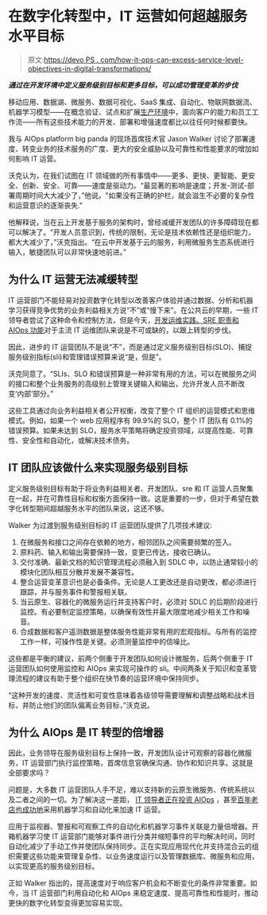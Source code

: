 # 在数字化转型中，IT 运营如何超越服务水平目标

> 原文:[https://devo PS . com/how-it-ops-can-excess-service-level-objectives-in-digital-transformations/](https://devops.com/how-it-ops-can-exceed-service-level-objectives-in-digital-transformations/)

***通过在开发环境中定义服务级别目标和更多目标，可以成功管理变革的步伐***

移动应用、数据湖、微服务、数据可视化、SaaS 集成、自动化、物联网数据流、机器学习模型——在概念验证、试点和扩展[生产环境](https://devops.com/?s=production+environments)中，面向客户的能力和员工工作流——所有这些技术能力的开发、部署和增强速度都比以往任何时候都要快。

我与 AIOps platform big panda 的现场首席技术官 Jason Walker 讨论了部署速度、转变业务的技术服务的广度、更大的安全威胁以及可靠性和性能要求的增加如何影响 IT 运营。

沃克认为，在我们试图在 IT 领域做的所有事情中——更多、更快、更智能、更安全、创新、安全、可靠——速度是驱动力。“最显著的影响是速度；开发-测试-部署周期时间大大减少了，”他说。"如果没有正确的护栏，就会滋生不必要的复杂性和运营意识的逐渐丧失."

他解释说，当在云上开发基于服务的架构时，曾经减缓开发团队的许多障碍现在都可以解决了。“开发人员意识到，传统的限制，无论是技术依赖性还是组织能力，都大大减少了，”沃克指出。“在云中开发基于云的服务，利用微服务生态系统进行输入，敏捷团队可以非常快速地前进。”

## 为什么 IT 运营无法减缓转型

IT 运营部门不能轻易对投资数字化转型以改善客户体验并通过数据、分析和机器学习获得竞争优势的业务利益相关方说“不”或“慢下来”。在公共云的早期，一些 IT 领导者尝试了这种命令和控制方法，但是今天，[开发运维实践、SRE 职责和 AIOps 功能](https://www.bigpanda.io/solutions/devops-and-sre/)对于主流 IT 运维团队来说是不可或缺的，以跟上转型的步伐。

因此，进步的 IT 运营团队不是说“不”，而是通过定义服务级别目标(SLO)、捕捉服务级别指标(sli)和管理错误预算来说“是，但是”。

沃克同意了。“SLIs、SLO 和错误预算是一种非常有用的方法，可以在微服务之间的接口和整个业务服务的高级别上管理关键输入和输出，允许开发人员不断改变‘内部’部分。”

这些工具通过向业务利益相关者公开权衡，改变了整个 IT 组织的运营模式和思维模式。例如，如果一个 web 应用程序有 99.9%的 SLO，整个 IT 团队有 0.1%的错误预算。如果未达到 SLO，服务水平策略将确定投资领域，以提高性能、可靠性、安全性和自动化，或解决技术债务。

## IT 团队应该做什么来实现服务级别目标

定义服务级别目标有助于将业务利益相关者、开发团队、sre 和 IT 运营人员聚集在一起，并在可靠性目标和权衡方面保持一致。这是重要的一步，但对于希望在数字化转型期间超越服务水平的团队来说，这还不够。

Walker 为过渡到服务级别目标的 IT 运营团队提供了几项技术建议:

1.  在微服务和接口之间存在依赖的地方，相邻团队之间需要频繁的签入。
2.  原料药、输入和输出需要保持一致，变更已传达，接收已确认。
3.  交付准确、最新文档的知识管理流程必须融入到 SDLC 中，以防止通常较小的模块化团队相互分散并发展不兼容性。
4.  整合运营变革意识也是必备条件。无论是人工更改还是自动更改，都必须进行跟踪，并与服务事件和警报相关联。
5.  当云原生、容器化的微服务运行并支持客户时，必须对 SDLC 的后期阶段进行监控。有必要制定监控策略，以确保有效性并最大限度地减少相关工作和噪音。
6.  合成数据和客户遥测数据是整体服务性能非常有用的宏观指标。与所有的监控工作一样，可操作性是关键。必须测量监控中的信噪比。

这些都是平衡的建议，前两个侧重于开发团队如何设计微服务，后两个侧重于 IT 运营团队如何使用监控和 AIOps 来实现可操作的 sli。中间两条关于知识和变革管理流程的建议有助于整个组织在快节奏的运营环境中保持同步。

“这种开发的速度、灵活性和可变性意味着各级领导需要理解和调整战略和战术目标，并防止他们的团队偏离业务目标，”沃克说。

## 为什么 AIOps 是 IT 转型的倍增器

因此，业务领导在服务级别目标上保持一致，开发团队设计可观察的容器化微服务，IT 运营部门执行监控策略，首席信息官确保沟通、协作和知识共享。这就是全部要求吗？

问题是，大多数 IT 运营团队人手不足，难以支持新的云原生微服务、传统系统以及二者之间的一切。为了解决这一差距， [IT 领导者正在投资 AIOps](https://blogs.starcio.com/2021/04/lessons-it-leaders-digital-aiops.html) ，甚至[百年老店也成功地](https://blogs.starcio.com/2021/04/enterprises-it-ops-data-aiops.html)采用机器学习和自动化来加速 IT 运营。

应用于监视器、警报和可观察工件的自动化和机器学习事件关联是力量倍增器。开箱机器学习使 IT 运营部门能够对事件进行分类并缩短事件的平均解决时间，同时自动化减少了手动工作并使团队保持同步。正在实现应用现代化并支持混合云的组织需要这些功能来管理复杂性、以业务速度运行以及管理数据库、微服务和应用，以实现更高的服务级别目标。

正如 Walker 指出的，提高速度对于响应客户机会和不断变化的条件非常重要。如今，当 IT 运营部门利用自动化和 AIOps 来稳定速度、提高可靠性和性能时，推动更快的数字化转型变得更加容易实现。